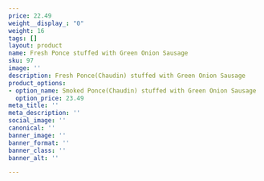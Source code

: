 ```yaml
---
price: 22.49
weight__display_: "0"
weight: 16
tags: []
layout: product
name: Fresh Ponce stuffed with Green Onion Sausage
sku: 97
image: ''
description: Fresh Ponce(Chaudin) stuffed with Green Onion Sausage
product_options:
- option_name: Smoked Ponce(Chaudin) stuffed with Green Onion Sausage
  option_price: 23.49
meta_title: ''
meta_description: ''
social_image: ''
canonical: ''
banner_image: ''
banner_format: ''
banner_class: ''
banner_alt: ''

---
```

